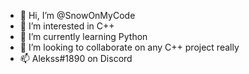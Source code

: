 - 👋 Hi, I’m @SnowOnMyCode
- 👀 I’m interested in C++
- 🌱 I’m currently learning Python
- 💞️ I’m looking to collaborate on any C++ project really
- 📫 Alekss#1890 on Discord

<!---
SnowOnMyCode/SnowOnMyCode is a ✨ special ✨ repository because its `README.md` (this file) appears on your GitHub profile.
You can click the Preview link to take a look at your changes.
--->
